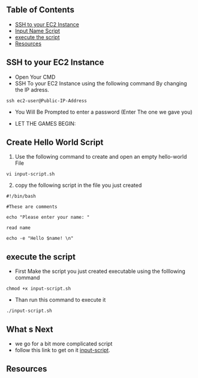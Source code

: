 
## Table of Contents
* [SSH to your EC2 Instance](#ssh-to-your-ec2-instance)
* [Input Name Script](#)
* [execute the script](#)
* [Resources](#)


## SSH to your EC2 Instance
- Open Your CMD
- SSH To your EC2 Instance using the following command By changing the IP adress.
```
ssh ec2-user@Public-IP-Address
```
- You Will Be Prompted to enter a password (Enter The one we gave you) 

- LET THE GAMES BEGIN:

## Create Hello World Script

1. Use the following command to create and open an empty hello-world File 


```
vi input-script.sh
```


2. copy the following script in the file you just created

```
#!/bin/bash

#These are comments

echo "Please enter your name: "

read name

echo -e "Hello $name! \n"
```


## execute the script

- First Make the script you just created executable using the folllowing command

```
chmod +x input-script.sh
```

- Than run this command to execute it

```
./input-script.sh
```

## What s Next

- we go for a bit more complicated script 
- follow this link to get on it [input-script](link).

## Resources


